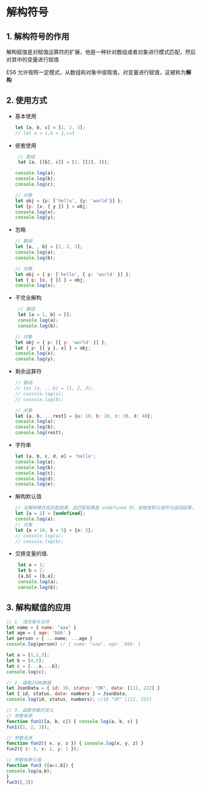 # 解构符号

## 1. 解构符号的作用

解构赋值是对赋值运算符的扩展，他是一种针对数组或者对象进行模式匹配，然后对其中的变量进行赋值

ES6 允许按照一定模式，从数组和对象中提取值，对变量进行赋值，这被称为**解构**

## 2. 使用方式

* 基本使用

  ```javascript
  let [a, b, c] = [1, 2, 3];
  // let a = 1,b = 2,c=3
  ```

* 嵌套使用

  ```javascript
   // 数组
   let [a, [[b], c]] = [1, [[2], 3]];
  
  console.log(a);
  console.log(b);
  console.log(c);
  
  // 对象
  let obj = {p: ['hello', {y: 'world'}] };
  let {p: [x, { y }] } = obj;
  console.log(x);
  console.log(y);
  ```

* 忽略

  ```javascript
  // 数组
  let [a, , b] = [1, 2, 3];
  console.log(a);
  console.log(b);
  
  // 对象
  let obj = { p: ['hello', { y: 'world' }] };
  let { p: [x, { }] } = obj;
  console.log(x);
  ```

* 不完全解构

  ```javascript
   // 数组
   let [a = 1, b] = [];
   console.log(a);
   console.log(b);
  
  // 对象
  let obj = { p: [{ y: 'world' }] };
  let { p: [{ y }, x] } = obj;
  console.log(x);
  console.log(y);
  ```

* 剩余运算符

  ```javascript
  // 数组
  // let [a, ...b] = [1, 2, 3];
  // console.log(a);
  // console.log(b);
  
  // 对象
  let {a, b, ...rest} = {a: 10, b: 20, c: 30, d: 40};
  console.log(a);
  console.log(b);
  console.log(rest);
  ```

* 字符串

  ```javascript
  let [a, b, c, d, e] = 'hello';
  console.log(a);
  console.log(b);
  console.log(c);
  console.log(d);
  console.log(e);
  ```

* 解构默认值

  ```javascript
  // 当解构模式有匹配结果，且匹配结果是 undefined 时，会触发默认值作为返回结果。
  let [a = 2] = [undefined]; 
  console.log(a);
  // 对象
  let {a = 10, b = 5} = {a: 3};
  // console.log(a);
  // console.log(b);
  ```

* 交换变量的值.

  ```javascript
   let a = 1;
   let b = 2;
   [a,b] = [b,a];
   console.log(a);
   console.log(b);
  ```

## 3. 解构赋值的应用

```javascript
// 1. 浅克隆与合并
let name = { name: "aaa" }
let age = { age: 'bbb' }
let person = { ...name, ...age }
console.log(person) // { name: "aaa", age: 'bbb' }

let a = [1,2,3];
let b = [4,5];
let c = [...a,...b];
console.log(c);

// 2. 提取JSON数据
let JsonData = { id: 10, status: "OK", data: [111, 222] } 
let { id, status, data: numbers } = JsonData; 
console.log(id, status, numbers); //10 "OK" [111, 222]

// 3. 函数参数的定义
// 参数有序
function fun1([a, b, c]) { console.log(a, b, c) } 
fun1([1, 2, 3]); 

// 参数无序
function fun2({ x, y, z }) { console.log(x, y, z) } 
fun2({ z: 3, x: 2, y: 1 });

// 参数有默认值
function fun3 ([a=1,b]) {
console.log(a,b);
}
fun3([,3])
```



